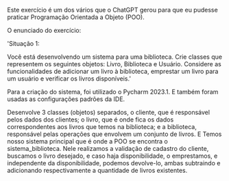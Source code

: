 Este exercício é um dos vários que o ChatGPT gerou para que eu pudesse praticar Programação Orientada a Objeto (POO).

O enunciado do exercício:

'Situação 1:

Você está desenvolvendo um sistema para uma biblioteca. Crie classes que representem os 
seguintes objetos: Livro, Biblioteca e Usuário. Considere as funcionalidades de adicionar 
um livro à biblioteca, emprestar um livro para um usuário e verificar os livros 
disponíveis.'

Para a criação do sistema, foi utilizado o Pycharm 2023.1. E também foram 
usadas as configurações padrões da IDE.

Desenvolve 3 classes (objetos) separados, o cliente, que é responsável pelos
dados dos clientes; o livro, que é onde fica os dados correspondentes aos livros
que temos na biblioteca; e a biblioteca, responsável pelas operações que envolvem
um conjunto de livros. E Temos nosso sistema principal que é onde a POO se encontra
o sistema_biblioteca. Nele realizamos a validação de cadastro do cliente,
buscamos o livro desejado, e caso haja disponibilidade, o emprestamos, e 
independente da disponibilidade, podemos devolve-lo, ambas subtraindo e adicionando
respectivamente a quantidade de livros existentes.
